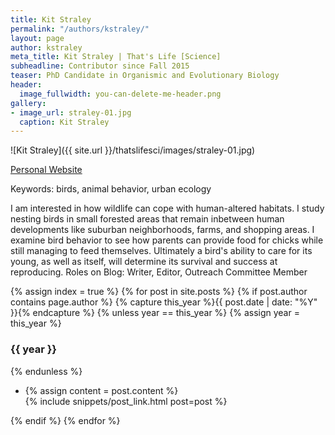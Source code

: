 ```yaml
---
title: Kit Straley
permalink: "/authors/kstraley/"
layout: page
author: kstraley
meta_title: Kit Straley | That's Life [Science]
subheadline: Contributor since Fall 2015
teaser: PhD Candidate in Organismic and Evolutionary Biology
header:
  image_fullwidth: you-can-delete-me-header.png
gallery:
- image_url: straley-01.jpg
  caption: Kit Straley
---
```


![Kit Straley]({{ site.url }}/thatslifesci/images/straley-01.jpg)

[Personal Website](http://www.kstraleyeco.wordpress.com )

Keywords: birds, animal behavior, urban ecology

I am interested in how wildlife can cope with human-altered habitats. I study nesting birds in small forested areas that remain inbetween human developments like suburban neighborhoods, farms, and shopping areas. I examine bird behavior to see how parents can provide food for chicks while still managing to feed themselves. Ultimately a bird's ability to care for its young, as well as itself, will determine its survival and success at reproducing.
Roles on Blog: Writer, Editor, Outreach Committee Member


{% assign index = true %}
{% for post in site.posts %}
{% if post.author contains page.author %}
{% capture this_year %}{{ post.date | date: "%Y" }}{% endcapture %}
{% unless year == this_year %}
{% assign year = this_year %}
<h3>{{ year }}</h3>
{% endunless %}
<ul style="list-style-type:disc">
 <li> 
 {% assign content = post.content %} 
 <article>
 {% include snippets/post_link.html post=post %}
 </article>
 </li>
</ul>
{% endif %}
{% endfor %}
